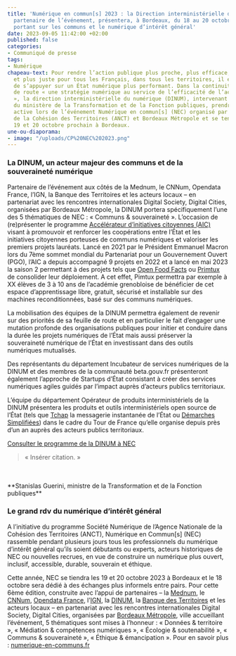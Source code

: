 ```yaml
---
title: 'Numérique en commun[s] 2023 : la Direction interministérielle du numérique,
  partenaire de l’événement, présentera, à Bordeaux, du 18 au 20 octobre, ses travaux
  portant sur les communs et le numérique d’intérêt général'
date: 2023-09-05 11:42:00 +02:00
published: false
categories:
- Communiqué de presse
tags:
- Numérique
chapeau-text: Pour rendre l’action publique plus proche, plus efficace, plus simple
  et plus juste pour tous les Français, dans tous les territoires, il est essentiel
  de s’appuyer sur un État numérique plus performant. Dans la continuité de sa feuille
  de route « une stratégie numérique au service de l’efficacité de l’action publique
  », la direction interministérielle du numérique (DINUM), intervenant sous l’égide
  du ministère de la Transformation et de la Fonction publiques, prendra une part
  active lors de l’événement Numérique en commun[s] (NEC) organisé par l’Agence Nationale
  de la Cohésion des Territoires (ANCT) et Bordeaux Métropole et se tenant les 18,
  19 et 20 octobre prochain à Bordeaux.
une-ou-diaporama:
- image: "/uploads/CP%20NEC%202023.png"
---
```


### La DINUM, un acteur majeur des communs et de la souveraineté numérique

Partenaire de l’événement aux côtés de la Mednum, le CNNum, Opendata France, l’IGN, la Banque des Territoires et les acteurs locaux – en partenariat avec les rencontres internationales Digital Society, Digital Cities, organisées par Bordeaux Métropole, la DINUM portera spécifiquement l’une des 5 thématiques de NEC : « Communs & souveraineté ». L’occasion de (re)présenter le programme [Accélérateur d’initiatives citoyennes (AIC)](https://citoyens.transformation.gouv.fr/programme/) visant à promouvoir et renforcer les coopérations entre l’État et les initiatives citoyennes porteuses de communs numériques et valoriser les premiers projets lauréats. Lancé en 2021 par le Président Emmanuel Macron lors du 7ème sommet mondial du Partenariat pour un Gouvernement Ouvert (PGO), l’AIC a depuis accompagné 9 projets en 2022 et a lancé en mai 2023 la saison 2 permettant à des projets tels que [Open Food Facts](https://fr.openfoodfacts.org/) ou [Primtux](https://primtux.fr/) de consolider leur déploiement. A cet effet, Pimtux permettra par exemple à XX élèves de 3 à 10 ans de l’académie grenobloise de bénéficier de cet espace d’apprentissage libre, gratuit, sécurisé et installable sur des machines reconditionnées, basé sur des communs numériques.

La mobilisation des équipes de la DINUM permettra également de revenir sur des priorités de sa feuille de route et en particulier le fait d’engager une mutation profonde des organisations publiques pour initier et conduire dans la durée les projets numériques de l’État mais aussi préserver la souveraineté numérique de l’État en investissant dans des outils numériques mutualisés.

Des représentants du département Incubateur de services numériques de la DINUM et des membres de la communauté beta.gouv.fr présenteront également l’approche de Startups d’État consistant à créer des services numériques agiles guidés par l’impact auprès d’acteurs publics territoriaux.

L’équipe du département Opérateur de produits interministériels de la DINUM présentera les produits et outils interministériels open source de l’État (tels que [Tchap](https://www.tchap.gouv.fr/) la messagerie instantanée de l’État ou [Démarches Simplifiées](https://www.demarches-simplifiees.fr/)) dans le cadre du Tour de France qu’elle organise depuis près d’un an auprès des acteurs publics territoriaux.

[Consulter le programme de la DINUM à NEC](https://www.numerique.gouv.fr/agenda/numerique-en-commun-s-a-bordeaux/)

> « Insérer citation. »
<br>
<br>**Stanislas Guerini, ministre de la Transformation et de la Fonction publiques**

### Le grand rdv du numérique d’intérêt général 

A l’initiative du programme Société Numérique de l’Agence Nationale de la Cohésion des Territoires (ANCT), Numérique en Commun[s] (NEC) rassemble pendant plusieurs jours tous les professionnels du numérique d’intérêt général qu’ils soient débutants ou experts, acteurs historiques de NEC ou nouvelles recrues, en vue de construire un numérique plus ouvert, inclusif, accessible, durable, souverain et éthique. 

Cette année, NEC se tiendra les 19 et 20 octobre 2023 à Bordeaux et le 18 octobre sera dédié à des échanges plus informels entre pairs. Pour cette 6ème édition, construite avec l’appui de partenaires – la [Mednum](https://lamednum.coop/), le [CNNum](https://cnnumerique.fr/), [Opendata France](https://www.opendatafrance.net/), l’[IGN](https://www.ign.fr/), la [DINUM](https://www.numerique.gouv.fr/dinum/), la [Banque des Territoires](https://www.banquedesterritoires.fr/) et les acteurs locaux – en partenariat avec les rencontres internationales Digital Society, Digital Cities, organisées par [Bordeaux Métropole](https://www.bordeaux-metropole.fr/), ville accueillant l’événement, 5 thématiques sont mises à l’honneur : « Données & territoire », « Médiation & compétences numériques », « Écologie & soutenabilité », « Communs & souveraineté », « Éthique & émancipation ». Pour en savoir plus : [numerique-en-communs.fr](https://numerique-en-communs.fr/)